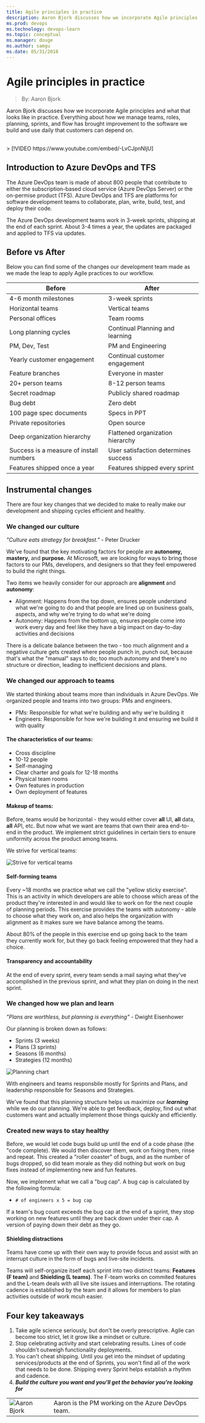 ```yaml
---
title: Agile principles in practice
description: Aaron Bjork discusses how we incorporate Agile principles and what that looks like in practice. Managing teams, roles, planning, sprints, and flows to build software.
ms.prod: devops
ms.technology: devops-learn
ms.topic: conceptual
ms.manager: douge
ms.author: samgu
ms.date: 05/31/2018
---
```


# Agile principles in practice

> By: Aaron Bjork

Aaron Bjork discusses how we incorporate Agile principles and what that looks like in practice. Everything about how we manage teams, roles, planning, sprints, and flow has brought improvement to the software we build and use daily that customers can depend on.

<br>
> [!VIDEO https://www.youtube.com/embed/-LvCJpnNljU]

## Introduction to Azure DevOps and TFS

The Azure DevOps team is made of about 800 people that contribute to either the subscription-based cloud service (Azure DevOps Server) or the on-permise product (TFS). Azure DevOps and TFS are platforms for software development teams to collaborate, plan, write, build, test, and deploy their code.

The Azure DevOps development teams work in 3-week sprints, shipping at the end of each sprint. About 3-4 times a year, the updates are packaged and applied to TFS via updates.

## Before vs After

Below you can find some of the changes our development team made as we made the leap to apply Agile practices to our workflow.

| Before                                  | After                                |
| --------------------------------------- | ------------------------------------ |
| 4-6 month milestones                    | 3-week sprints                       |
| Horizontal teams                        | Vertical teams                       |
| Personal offices                        | Team rooms                           |
| Long planning cycles                    | Continual Planning and learning      |
| PM, Dev, Test                           | PM and Engineering                   |
| Yearly customer engagement              | Continual customer engagement        |
| Feature branches                        | Everyone in master                   |
| 20+ person teams                        | 8-12 person teams                    |
| Secret roadmap                          | Publicly shared roadmap              |
| Bug debt                                | Zero debt                            |
| 100 page spec documents                 | Specs in PPT                         |
| Private repositories                    | Open source                          |
| Deep organization hierarchy             | Flattened organization hierarchy     |
| Success is a measure of install numbers | User satisfaction determines success |
| Features shipped once a year            | Features shipped every sprint        |

## Instrumental changes

There are four key changes that we decided to make to really make our development and shipping cycles efficient and healthy.

### We changed our **culture**

_"Culture eats strategy for breakfast."_ - Peter Drucker

We've found that the key motivating factors for people are **autonomy, mastery,** and **purpose.** At Microsoft, we are looking for ways to bring those factors to our PMs, developers, and designers so that they feel empowered to build the right things.

Two items we heavily consider for our approach are **alignment** and **autonomy**:

- Alignment: Happens from the top down, ensures people understand what we're going to do and that people are lined up on business goals, aspects, and why we're trying to do what we're doing
- Autonomy: Happens from the bottom up, ensures people come into work every day and feel like they have a big impact on day-to-day activities and decisions

There is a delicate balance between the two - too much alignment and a negative culture gets created where people punch in, punch out, because that's what the "manual" says to do; too much autonomy and there's no structure or direction, leading to inefficient decisions and plans.

### We changed our approach to **teams**

We started thinking about teams more than individuals in Azure DevOps. We organized people and teams into two groups: PMs and engineers.

- PMs: Responsible for what we're building and why we're building it
- Engineers: Responsible for how we're building it and ensuring we build it with quality

#### The characteristics of our teams:

- Cross discipline
- 10-12 people
- Self-managing
- Clear charter and goals for 12-18 months
- Physical team rooms
- Own features in production
- Own deployment of features

#### Makeup of teams:

Before, teams would be horizontal - they would either cover **all** UI, **all** data, **all** API, etc. But now what we want are teams that own their area end-to-end in the product. We implement strict guidelines in certain tiers to ensure uniformity across the product among teams.

We strive for vertical teams:

![Strive for vertical teams](_img/vertical-teams.png)

#### Self-forming teams

Every ~18 months we practice what we call the "yellow sticky exercise". This is an activity in which developers are able to choose which areas of the product they're interested in and would like to work on for the next couple of planning periods. This exercise provides the teams with autonomy - able to choose what they work on, and also helps the organization with alignment as it makes sure we have balance among the teams.

About 80% of the people in this exercise end up going back to the team they currently work for, but they go back feeling empowered that they had a choice.

#### Transparency and accountability

At the end of every sprint, every team sends a mail saying what they've accomplished in the previous sprint, and what they plan on doing in the next sprint.

### We changed how we **plan** and **learn**

_"Plans are worthless, but planning is everything"_ - Dwight Eisenhower

Our planning is broken down as follows:

- Sprints (3 weeks)
- Plans (3 sprints)
- Seasons (6 months)
- Strategies (12 months)

![Planning chart](_img/planning.png)

With engineers and teams responsbile mostly for Sprints and Plans, and leadership responsible for Seasons and Strategies.

We've found that this planning structure helps us maximize our **_learning_** while we do our planning. We're able to get feedback, deploy, find out what customers want and actually implement those things quickly and efficiently.

### Created new ways to **stay healthy**

Before, we would let code bugs build up until the end of a code phase (the "code complete). We would then discover them, work on fixing them, rinse and repeat. This created a "roller coaster" of bugs, and as the number of bugs dropped, so did team morale as they did nothing but work on bug fixes instead of implementing new and fun features.

Now, we implement what we call a "bug cap". A bug cap is calculated by the following formula:

- `# of engineers x 5 = bug cap`

If a team's bug count exceeds the bug cap at the end of a sprint, they stop working on new features until they are back down under their cap. A version of paying down their debt as they go.

#### Shielding distractions

Teams have come up with their own way to provide focus and assist with an interrupt culture in the form of bugs and live-site incidents.

Teams will self-organize itself each sprint into two distinct teams: **Features (F team)** and **Shielding (L teams)**. The F-team works on commited features and the L-team deals with all live site issues and interruptions. The rotating cadence is established by the team and it allows for members to plan activities outside of work mcuh easier.

## Four key takeaways

1. Take agile science seriously, but don't be overly prescriptive. Agile can become too strict, let it grow like a mindset or culture.
2. Stop celebrating activity and start celebrating results. Lines of code shouldn't outweigh functionality deployments.
3. You can't cheat shipping. Until you get into the mindset of updating services/products at the end of Sprints, you won't find all of the work that needs to be done. Shipping every Sprint helps establish a rhythm and cadence.
4. **_Build the culture you want and you'll get the behavior you're looking for_**

|                                         |                                                   |
| --------------------------------------- | ------------------------------------------------- |
| ![Aaron Bjork](../_img/aaron-bjork.png) | Aaron is the PM working on the Azure DevOps team. |

